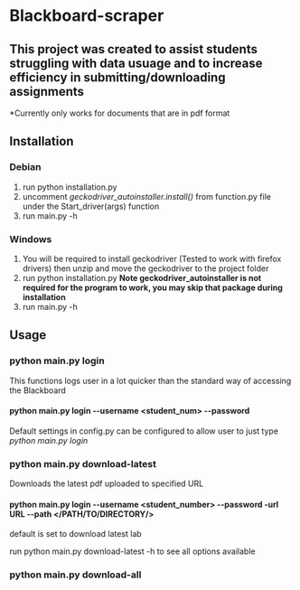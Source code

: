 # Blackboard-scraper

## This project was created to assist students struggling with data usuage and to increase efficiency in submitting/downloading assignments
*Currently only works for documents that are in pdf format 

## Installation 
### Debian
 
1) run python installation.py
2) uncomment *geckodriver_autoinstaller.install()* from function.py file under the Start_driver(args) function 
3) run main.py -h

### Windows 

1) You will be required to install geckodriver (Tested to work with firefox drivers) then unzip and move the geckodriver to the project folder
2) run python installation.py **Note geckodriver_autoinstaller is not required for the program to work, you may skip that package during installation**
3) run main.py -h

## Usage

### python main.py login

This functions logs user in a lot quicker than the standard way of accessing the Blackboard

#### python main.py login --username <student_num> --password <password>

Default settings in config.py can be configured to allow user to just type *python main.py login*

### python main.py download-latest 

Downloads the latest pdf uploaded to specified URL

#### python main.py login --username <student_number> --password <password> -url URL --path </PATH/TO/DIRECTORY/>
default is set to download latest lab

run python main.py download-latest -h to see all options available 

### python main.py download-all 





